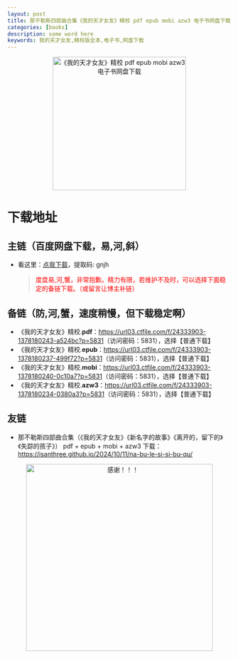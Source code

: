 ```yaml
---
layout: post
title: 那不勒斯四部曲合集《我的天才女友》精校 pdf epub mobi azw3 电子书网盘下载
categories: [books]
description: some word here
keywords: 我的天才女友,精校版全本,电子书,网盘下载
---
```


<div align="center"><img src="https://qweree.cn/wp-content/uploads/2024/10/wo-de-tian-cai-nv-you-tuya.jpg" alt="《我的天才女友》精校 pdf epub mobi azw3 电子书网盘下载" width="300px" height="auto"></div>

# 下载地址

## 主链（百度网盘下载，易,河,斜）

- 看这里：[点我下载](https://pan.baidu.com/s/1iMXUbSbtZQZjDcqDmnWUyw?pwd=gnjh)，提取码: gnjh

  > <p style="color:red" >度盘易,河,蟹，非常抱歉。精力有限，若维护不及时，可以选择下面稳定的备链下载。（或留言让博主补链）</p>

## 备链（防,河,蟹，速度稍慢，但下载稳定啊）

- 《我的天才女友》精校.**pdf**：<https://url03.ctfile.com/f/24333903-1378180243-a524bc?p=5831>（访问密码：5831），选择【普通下载】
- 《我的天才女友》精校.**epub**：<https://url03.ctfile.com/f/24333903-1378180237-499f72?p=5831>（访问密码：5831），选择【普通下载】
- 《我的天才女友》精校.**mobi**：<https://url03.ctfile.com/f/24333903-1378180240-0c10a7?p=5831>（访问密码：5831），选择【普通下载】
- 《我的天才女友》精校.**azw3**：<https://url03.ctfile.com/f/24333903-1378180234-0380a3?p=5831>（访问密码：5831），选择【普通下载】

## 友链

- 那不勒斯四部曲合集（《我的天才女友》《新名字的故事》《离开的，留下的》《失踪的孩子》） pdf + epub + mobi + azw3 下载：<https://isanthree.github.io/2024/10/11/na-bu-le-si-si-bu-qu/>

<div align="center"><img src="https://pic.imgdb.cn/item/661246bf68eb935713c7f81c.gif" alt="感谢！！！" width="420px" height="auto"/></div>
